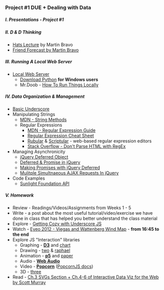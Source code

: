 ### Project #1 DUE + Dealing with Data

##### I. Presentations - Project #1

##### II. D & D Thinking
* [Hats Lecture](https://dl.dropboxusercontent.com/u/9648298/HATS.pdf) by Martin Bravo
* [Friend Forecast by Martin Bravo](https://github.com/bravomartin/friend-forecast)

##### III. Running A Local Web Server
* [Local Web Server](http://chimera.labs.oreilly.com/books/1230000000345/ch04.html#_setting_up_a_web_server)
	* [Download Python](https://www.python.org/download) **for Windows users**
	* Mr.Doob - [How To Run Things Locally](https://github.com/mrdoob/three.js/wiki/How-to-run-things-locally)

##### IV. Data Organization & Management
* [Basic Underscore](https://github.com/craigprotzel/Mashups/tree/master/Basic_Underscore)
* Manipulating Strings
	* [MDN - String Methods](https://developer.mozilla.org/en-US/docs/Web/JavaScript/Reference/Global_Objects/String/prototype#Properties)
	* Regular Expressions
		* [MDN - Regular Expression Guide](https://developer.mozilla.org/en-US/docs/Web/JavaScript/Guide/Regular_Expressions)
		* [Regular Expression Cheat Sheet](http://www.cheatography.com/davechild/cheat-sheets/regular-expressions/)
		* [Rubular](http://rubular.com/) & [Scriptular](http://scriptular.com/) - web-based regular expression editors
		* [Stack Overflow - Don't Parse HTML with RegEx](http://stackoverflow.com/questions/1732348/regex-match-open-tags-except-xhtml-self-contained-tags)
* Managing Asynchronicity
	* [jQuery Deferred Object](http://api.jquery.com/category/deferred-object/)
	* [Deferred & Promise in jQuery](http://www.bitstorm.org/weblog/2012-1/Deferred_and_promise_in_jQuery.html)
	* [Making Promises with jQuery Deferred](http://www.htmlgoodies.com/beyond/javascript/making-promises-with-jquery-deferred.html)
	* [Mulitple Simultnaeous AJAX Requests In jQuery](http://css-tricks.com/multiple-simultaneous-ajax-requests-one-callback-jquery/)
* Code Examples
	* [Sunlight Foundation API](http://sunlightfoundation.com/api/)

##### V. Homework
* Review - Readings/Videos/Assignments from Weeks 1 - 5
* Write - a post about the most useful tutorial/video/exercise we have done in class that has helped you better understand the class material
* Explore - [Getting Cozy with Underscore JS](http://net.tutsplus.com/tutorials/javascript-ajax/getting-cozy-with-underscore-js/)
* Watch - [Eyeo 2012 - Viegas and Wattenberg Wind Map](https://vimeo.com/48625144) - **from 16:45  to the end**
* Explore JS "Interaction" libraries
	* Graphing - **[D3](http://d3js.org/)** and [chart](http://www.chartjs.org/)
	* Drawing - [two](http://jonobr1.github.io/two.js/) & [raphael](http://raphaeljs.com/)
	* Animation - **[p5](http://p5js.org/)** and [paper](http://paperjs.org/)
	* Audio - **[Web Audio](http://www.html5rocks.com/en/tutorials/webaudio/intro/)**
	* Video - **[Popcorn](http://popcornjs.org/)** ([PopcornJS docs](http://popcornjs.org/popcorn-docs/))
	* 3D - [three](http://threejs.org/)
* Read - [Ch.3 SVGs Section + Ch.4-6 of Interactive Data Viz for the Web by Scott Murray](http://chimera.labs.oreilly.com/books/1230000000345/index.html)